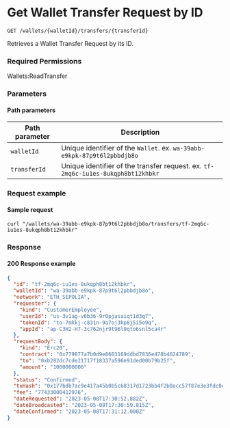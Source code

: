 # Get Wallet Transfer Request by ID

`GET /wallets/{walletId}/transfers/{transferId}`

Retrieves a Wallet Transfer Request by its ID.

### Required Permissions <a href="#scopes" id="scopes"></a>

Wallets:ReadTransfer

### Parameters <a href="#request-example.1" id="request-example.1"></a>

#### Path parameters <a href="#path-parameters" id="path-parameters"></a>

| Path parameter | Description                                                                      |
| -------------- | -------------------------------------------------------------------------------- |
| `walletId`       | Unique identifier of the `Wallet`. ex. `wa-39abb-e9kpk-87p9t6l2pbbdjb8o`         |
| `transferId`     | Unique identifier of the transfer request. ex. `tf-2mq6c-iu1es-8ukqph8bt12khbkr` |

### Request example <a href="#request-example.1" id="request-example.1"></a>

#### Sample request <a href="#sample-request" id="sample-request"></a>

```shell
curl "/wallets/wa-39abb-e9kpk-87p9t6l2pbbdjb8o/transfers/tf-2mq6c-iu1es-8ukqph8bt12khbkr"
```

### Response <a href="#response" id="response"></a>

#### 200 Response example <a href="#response-example" id="response-example"></a>

```json
{
  "id": "tf-2mq6c-iu1es-8ukqph8bt12khbkr",
  "walletId": "wa-39abb-e9kpk-87p9t6l2pbbdjb8o",
  "network": "ETH_SEPOLIA",
  "requester": {
    "kind": "CustomerEmployee",
    "userId": "us-3v1ag-v6b36-9r0pjasaiqt1d3q7",
    "tokenId": "to-7mkkj-c831n-9a7oj3kp8j5i5o9q",
    "appId": "ap-C3H2-H7-3c762njr9t96l9qto6snl5ca4r"
  },
  "requestBody": {
    "kind": "Erc20",
    "contract": "0x779877a7b0d9e8603169ddbd7836e478b4624789",
    "to": "0xb282dc7cde21717f18337a596e91ded00b79b25f",
    "amount": "1000000000"
  },
  "status": "Confirmed",
  "txHash": "0x177bdb7ac9e417a45b0b5c68317d1723bb4f2b0acc57f87e3e3fdc0e50d32a0f",
  "fee": "77433000412976",
  "dateRequested": "2023-05-08T17:30:52.882Z",
  "dateBroadcasted": "2023-05-08T17:30:59.815Z",
  "dateConfirmed": "2023-05-08T17:31:12.000Z"
}
```
